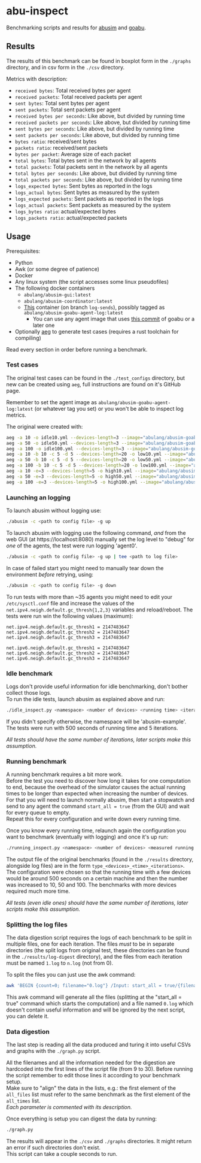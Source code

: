 # abu-inspect

Benchmarking scripts and results for [abusim](https://github.com/abu-lang/abusim) and [goabu](https://github.com/abu-lang/goabu).

## Results

The results of this benchmark can be found in boxplot form in the `./graphs` directory, and in csv form in the `./csv` directory.

Metrics with description:
* `received bytes`: Total received bytes per agent
* `received packets`: Total received packets per agent
* `sent bytes`: Total sent bytes per agent
* `sent packets`: Total sent packets per agent
* `received bytes per seconds`: Like above, but divided by running time
* `received packets per seconds`: Like above, but divided by running time
* `sent bytes per seconds`: Like above, but divided by running time
* `sent packets per seconds`: Like above, but divided by running time
* `bytes ratio`: received/sent bytes
* `packets ratio`: received/sent packets
* `bytes per packet`: Average size of each packet
* `total bytes`: Total bytes sent in the network by all agents
* `total packets`: Total packets sent in the network by all agents
* `total bytes per seconds`: Like above, but divided by running time
* `total packets per seconds`: Like above, but divided by running time
* `logs_expected bytes`: Sent bytes as reported in the logs
* `logs_actual bytes`: Sent bytes as measured by the system
* `logs_expected packets`: Sent packets as reported in the logs
* `logs_actual packets`: Sent packets as measured by the system
* `logs_bytes ratio`: actual/expected bytes
* `logs_packets ratio`: actual/expected packets

## Usage

Prerequisites:
* Python
* Awk (or some degree of patience)
* Docker
* Any linux system (the script accesses some linux pseudofiles)
* The following docker containers
  * `abulang/abusim-gui:latest`
  * `abulang/abusim-coordinator:latest`
  * [This](https://github.com/max-co/abusim-goabu-agent/commits/log-sends) container (on branch `log-sends`), possibly tagged as `abulang/abusim-goabu-agent-log:latest`
    * You can use any agent image that uses [this commit](https://github.com/abu-lang/goabu/commit/bd36603f1751) of goabu or a later one
* Optionally [aeg](https://github.com/KayJay7/abusim-example-generator) to generate test cases (requires a rust toolchain for compiling)

Read every section in order before running a benchmark.

### Test cases

The original test cases can be found in the `./test_configs` directory, but new can be created using `aeg`, full instructions are found on it's GitHub page.

Remember to set the agent image as `abulang/abusim-goabu-agent-log:latest` (or whatever tag you set) or you won't be able to inspect log metrics.

The original were created with:

```sh
aeg -a 10 -o idle10.yml --devices-length=3 --image="abulang/abusim-goabu-agent-log:latest"
aeg -a 50 -o idle50.yml --devices-length=3 --image="abulang/abusim-goabu-agent-log:latest"
aeg -a 100 -o idle100.yml --devices-length=3 --image="abulang/abusim-goabu-agent-log:latest"
aeg -a 10 -b 10 -c 5 -d 5 --devices-length=20 -o low10.yml --image="abulang/abusim-goabu-agent-log:latest"
aeg -a 50 -b 10 -c 5 -d 5 --devices-length=20 -o low50.yml --image="abulang/abusim-goabu-agent-log:latest"
aeg -a 100 -b 10 -c 5 -d 5 --devices-length=20 -o low100.yml --image="abulang/abusim-goabu-agent-log:latest"
aeg -a 10 -e=3 --devices-length=5 -o high10.yml --image="abulang/abusim-goabu-agent-log:latest"
aeg -a 50 -e=3 --devices-length=5 -o high50.yml --image="abulang/abusim-goabu-agent-log:latest"
aeg -a 100 -e=3 --devices-length=5 -o high100.yml --image="abulang/abusim-goabu-agent-log:latest"
```

### Launching an logging

To launch abusim without logging use:

```sh
./abusim -c <path to config file> -g up
```

To launch abusim with logging use the following command, *and* from the web GUI (at https://localhost:8080) manually set the log level to "debug" for *one* of the agents, the test were run logging 'agent0'.

```sh
./abusim -c <path to config file> -g up | tee <path to log file>
```

In case of failed start you might need to manually tear down the environment *before* retrying, using:

```sh
./abusim -c <path to config file> -g down
```

To run tests with more than ~35 agents you might need to edit your `/etc/sysctl.conf` file and increase the values of the `net.ipv4.neigh.default.gc_thresh{1,2,3}` variables and reload/reboot. The tests were run win the following values (maximum):

```
net.ipv4.neigh.default.gc_thresh1 = 2147483647
net.ipv4.neigh.default.gc_thresh2 = 2147483647
net.ipv4.neigh.default.gc_thresh3 = 2147483647

net.ipv6.neigh.default.gc_thresh1 = 2147483647
net.ipv6.neigh.default.gc_thresh2 = 2147483647
net.ipv6.neigh.default.gc_thresh3 = 2147483647
```

### Idle benchmark

Logs don't provide useful information for idle benchmarking, don't bother collect those logs.\
To run the idle tests, launch abusim as explained above and run:

```sh
./idle_inspect.py <namespace> <number of devices> <running time> <iterations> <output file>
```

If you didn't specify otherwise, the namespace will be 'abusim-example'. The tests were run with 500 seconds of running time and 5 iterations.

*All tests should have the same number of iterations, later scripts make this assumption.*

### Running benchmark

A running benchmark requires a bit more work.\
Before the test you need to discover how long it takes for one computation to end, because the overhead of the simulator causes the actual running times to be longer than expected when increasing the number of devices. For that you will need to launch normally abusim, then start a stopwatch and send to any agent the command `start_all = true` (from the GUI) and wait for every queue to empty.\
Repeat this for every configuration and write down every running time.

Once you know every running time, relaunch again the configuration you want to benchmark (eventually with logging) and once it's up run:

```sh
./running_inspect.py <namespace> <number of devices> <measured running time> <number of iterations> <output file>
```

The output file of the original benchmarks (found in the `./results` directory, alongside log files) are in the form `type_<devices>_<time>_<iterations>`. The configuration were chosen so that the running time with a few devices would be around 500 seconds on a certain machine and then the number was increased to 10, 50 and 100. The benchmarks with more devices required much more time.

*All tests (even idle ones) should have the same number of iterations, later scripts make this assumption.*

### Splitting the log files

The data digestion script requires the logs of each benchmark to be split in multiple files, one for each iteration. The files *must* to be in separate directories (the split logs from original test, these directories can be found in the `./results/log-digest` directory), and the files from each iteration must be named `1.log` to `n.log` (not from 0).

To split the files you can just use the awk command:
```sh
awk 'BEGIN {count=0; filename="0.log"} /Input: start_all = true/{filename=++count".log"}; {print >filename}' <path to log file to split>
```

This awk command will generate all the files (splitting at the "start_all = true" command which starts the computation) and a file named `0.log` which doesn't contain useful information and will be ignored by the next script, you can delete it.

### Data digestion

The last step is reading all the data produced and turing it into useful CSVs and graphs with the `./graph.py` script.

All the filenames and all the information needed for the digestion are hardcoded into the first lines of the script file (from 9 to 30). Before running the script remember to edit those lines it according to your benchmark setup.\
Make sure to "align" the data in the lists, e.g.: the first element of the `all_files` list must refer to the same benchmark as the first element of the `all_times` list.\
*Each parameter is commented with its description.*

Once everything is setup you can digest the data by running:

```sh
./graph.py
```

The results will appear in the `./csv` and `./graphs` directories. It might return an error if such directories don't exist.\
This script can take a couple seconds to run.